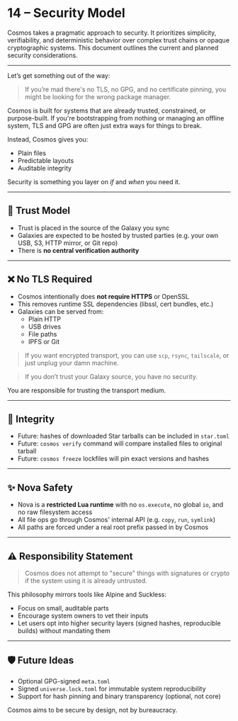 # 14 – Security Model

Cosmos takes a pragmatic approach to security. It prioritizes simplicity, verifiability, and deterministic behavior over complex trust chains or opaque cryptographic systems. This document outlines the current and planned security considerations.

---

Let’s get something out of the way:
> If you’re mad there's no TLS, no GPG, and no certificate pinning, you might be looking for the wrong package manager.

Cosmos is built for systems that are already trusted, constrained, or purpose-built. If you're bootstrapping from 
nothing or managing an offline system, TLS and GPG are often just extra ways for things to break.

Instead, Cosmos gives you:
- Plain files
- Predictable layouts
- Auditable integrity

Security is something you layer on *if* and *when* you need it.

---

## 🔐 Trust Model
- Trust is placed in the source of the Galaxy you sync
- Galaxies are expected to be hosted by trusted parties (e.g. your own USB, S3, HTTP mirror, or Git repo)
- There is **no central verification authority**

---

## ❌ No TLS Required
- Cosmos intentionally does **not require HTTPS** or OpenSSL
- This removes runtime SSL dependencies (libssl, cert bundles, etc.)
- Galaxies can be served from:
  - Plain HTTP
  - USB drives
  - File paths
  - IPFS or Git

> If you want encrypted transport, you can use `scp`, `rsync`, `tailscale`, or just unplug your damn machine.

> If you don’t trust your Galaxy source, you have no security.

You are responsible for trusting the transport medium.

---

## 🔢 Integrity
- Future: hashes of downloaded Star tarballs can be included in `star.toml`
- Future: `cosmos verify` command will compare installed files to original tarball
- Future: `cosmos freeze` lockfiles will pin exact versions and hashes

---

## ✨ Nova Safety
- Nova is a **restricted Lua runtime** with no `os.execute`, no global `io`, and no raw filesystem access
- All file ops go through Cosmos' internal API (e.g. `copy`, `run`, `symlink`)
- All paths are forced under a real root prefix passed in by Cosmos

---

## ⚠️ Responsibility Statement
> Cosmos does not attempt to "secure" things with signatures or crypto if the system using it is already untrusted.

This philosophy mirrors tools like Alpine and Suckless:
- Focus on small, auditable parts
- Encourage system owners to vet their inputs
- Let users opt into higher security layers (signed hashes, reproducible builds) without mandating them

---

## 🛡️ Future Ideas
- Optional GPG-signed `meta.toml`
- Signed `universe.lock.toml` for immutable system reproducibility
- Support for hash pinning and binary transparency (optional, not core)

Cosmos aims to be secure by design, not by bureaucracy.

